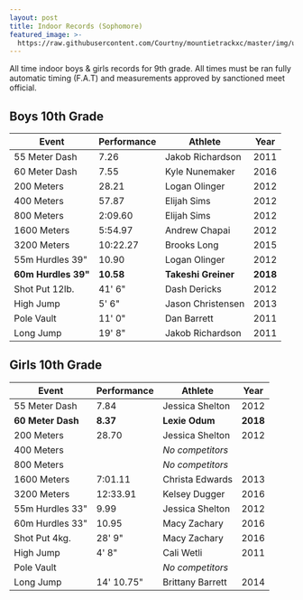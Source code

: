 ```yaml
---
layout: post
title: Indoor Records (Sophomore)
featured_image: >-
  https://raw.githubusercontent.com/Courtny/mountietrackxc/master/img/uploads/mounties-default.jpg
---
```

All time indoor boys & girls records for 9th grade. All times must be ran fully automatic timing (F.A.T) and measurements approved by sanctioned meet official.

## Boys 10th Grade

| Event               | Performance | Athlete             | Year     |
| ------------------- | ----------- | ------------------- | -------- |
| 55 Meter Dash       | 7.26        | Jakob Richardson    | 2011     |
| 60 Meter Dash       | 7.55        | Kyle Nunemaker      | 2016     |
| 200 Meters          | 28.21       | Logan Olinger       | 2012     |
| 400 Meters          | 57.87       | Elijah Sims         | 2012     |
| 800 Meters          | 2:09.60     | Elijah Sims         | 2012     |
| 1600 Meters         | 5:54.97     | Andrew Chapai       | 2012     |
| 3200 Meters         | 10:22.27    | Brooks Long         | 2015     |
| 55m Hurdles 39"     | 10.90       | Logan Olinger       | 2012     |
| **60m Hurdles 39"** | **10.58**   | **Takeshi Greiner** | **2018** |
| Shot Put 12lb.      | 41' 6"      | Dash Dericks        | 2012     |
| High Jump           | 5' 6"       | Jason Christensen   | 2013     |
| Pole Vault          | 11' 0"      | Dan Barrett         | 2011     |
| Long Jump           | 19' 8"      | Jakob Richardson    | 2011     |

## Girls 10th Grade

| Event             | Performance | Athlete          | Year     |
| ----------------- | ----------- | ---------------- | -------- |
| 55 Meter Dash     | 7.84        | Jessica Shelton  | 2012     |
| **60 Meter Dash** | **8.37**    | **Lexie Odum**   | **2018** |
| 200 Meters        | 28.70       | Jessica Shelton  | 2012     |
| 400 Meters        |             | _No competitors_ |          |
| 800 Meters        |             | _No competitors_ |          |
| 1600 Meters       | 7:01.11     | Christa Edwards  | 2013     |
| 3200 Meters       | 12:33.91    | Kelsey Dugger    | 2016     |
| 55m Hurdles 33"   | 9.99        | Jessica Shelton  | 2012     |
| 60m Hurdles 33"   | 10.95       | Macy Zachary     | 2016     |
| Shot Put 4kg.     | 28' 9"      | Macy Zachary     | 2016     |
| High Jump         | 4' 8"       | Cali Wetli       | 2011     |
| Pole Vault        |             | _No competitors_ |          |
| Long Jump         | 14' 10.75"  | Brittany Barrett | 2014     |
